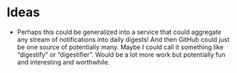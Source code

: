 # Ideas

* Perhaps this could be generalized into a service that could aggregate any stream of notifications into daily digests! And then GitHub could just be one source of potentially many. Maybe I could call it something like “digestify” or “digestifier”. Would be a lot more work but potentially fun and interesting and worthwhile.
